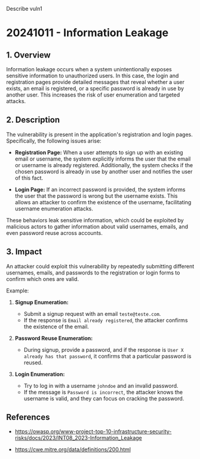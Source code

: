 Describe vuln1
# 20241011 - Information Leakage

## 1. **Overview**
   Information leakage occurs when a system unintentionally exposes sensitive information to unauthorized users. In this case, the login and registration pages provide detailed messages that reveal whether a user exists, an email is registered, or a specific password is already in use by another user. This increases the risk of user enumeration and targeted attacks.

## 2. **Description**
   The vulnerability is present in the application's registration and login pages. Specifically, the following issues arise:
   
   - **Registration Page:**
     When a user attempts to sign up with an existing email or username, the system explicitly informs the user that the email or username is already registered. Additionally, the system checks if the chosen password is already in use by another user and notifies the user of this fact.
   
   - **Login Page:**
     If an incorrect password is provided, the system informs the user that the password is wrong but the username exists. This allows an attacker to confirm the existence of the username, facilitating username enumeration attacks.
   
   These behaviors leak sensitive information, which could be exploited by malicious actors to gather information about valid usernames, emails, and even password reuse across accounts.

## 3. **Impact**
   An attacker could exploit this vulnerability by repeatedly submitting different usernames, emails, and passwords to the registration or login forms to confirm which ones are valid.

   Example:
   1. **Signup Enumeration:**
      - Submit a signup request with an email `teste@teste.com`.
      - If the response is `Email already registered`, the attacker confirms the existence of the email.
   
   2. **Password Reuse Enumeration:**
      - During signup, provide a password, and if the response is `User X already has that password`, it confirms that a particular password is reused.

   3. **Login Enumeration:**
      - Try to log in with a username `johndoe` and an invalid password.
      - If the message is `Password is incorrect`, the attacker knows the username is valid, and they can focus on cracking the password.

## References

   * https://owasp.org/www-project-top-10-infrastructure-security-risks/docs/2023/INT08_2023-Information_Leakage

   * https://cwe.mitre.org/data/definitions/200.html